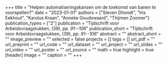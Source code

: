 +++
title = "Helpen automatiseringskansen om de toekomst van banen te voorspellen?"
date = "2023-01-01"
authors = ["Steven Dhondt", "Iris Eekhout", "Karolus Kraan", "Anneke Goudswaard", "Thijmen Zoomer"]
publication_types = ["2"]
publication = "Tijdschrift voor Arbeidsvraagstukken, (39), _pp. 91--106_"
publication_short = "Tijdschrift voor Arbeidsvraagstukken, (39), _pp. 91--106_"
abstract = ""
abstract_short = ""
image_preview = ""
selected = false
projects = []
tags = []
url_pdf = ""
url_preprint = ""
url_code = ""
url_dataset = ""
url_project = ""
url_slides = ""
url_video = ""
url_poster = ""
url_source = ""
math = true
highlight = true
[header]
image = ""
caption = ""
+++
